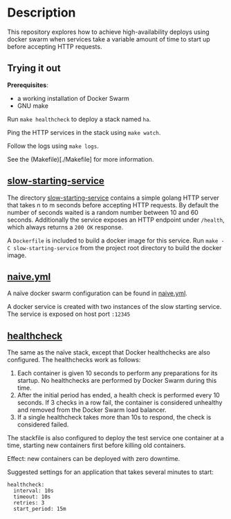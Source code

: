 # Description

This repository explores how to achieve high-availability deploys using docker swarm when services take a variable amount of time to start up before accepting HTTP requests.

## Trying it out

**Prerequisites**:

- a working installation of Docker Swarm
- GNU make

Run `make healthcheck` to deploy a stack named `ha`.

Ping the HTTP services in the stack using `make watch`.

Follow the logs using `make logs`.

See the (Makefile)[./Makefile] for more information.

## [slow-starting-service]

The directory [slow-starting-service] contains a simple golang HTTP server that takes n to m seconds before accepting HTTP requests.  By default the number of seconds waited is a random number between 10 and 60 seconds.  Additionally the service exposes an HTTP endpoint under `/health`, which always returns a `200 OK` response.

A `Dockerfile` is included to build a docker image for this service.  Run `make -C slow-starting-service` from the project root directory to build the docker image.

[slow-starting-service]: ./slow-starting-service

## [naive.yml]

A naïve docker swarm configuration can be found in [naive.yml].

A docker service is created with two instances of the slow starting service.  The service is exposed on host port `:12345`

[naive.yml]: ./naive.yml


## [healthcheck]

The same as the naïve stack, except that Docker healthchecks are also configured.  The healthchecks work as follows:

1. Each container is given 10 seconds to perform any preparations for its startup.  No healthchecks are performed by Docker Swarm during this time.
2. After the initial period has ended, a health check is performed every 10 seconds.  If 3 checks in a row fail, the container is considered unhealthy and removed from the Docker Swarm load balancer.
3. If a single healthcheck takes more than 10s to respond, the check is considered failed.

The stackfile is also configured to deploy the test service one container at a time, starting new containers first before killing old containers.

Effect: new containers can be deployed with zero downtime.

[healthcheck]: ./healthcheck.yml

Suggested settings for an application that takes several minutes to start:


    healthcheck:
      interval: 10s
      timeout: 10s
      retries: 3
      start_period: 15m
